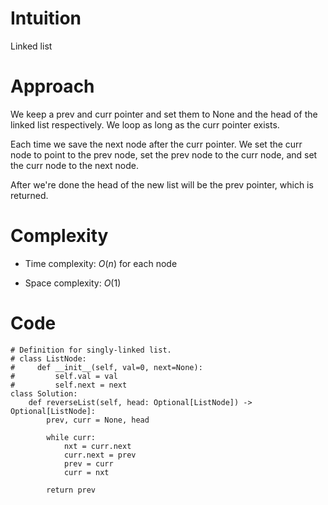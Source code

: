 # Intuition
Linked list

# Approach
We keep a prev and curr pointer and set them to None and the head of the linked list respectively. We loop as long as the curr pointer exists.

Each time we save the next node after the curr pointer. We set the curr node to point to the prev node, set the prev node to the curr node, and set the curr node to the next node.

After we're done the head of the new list will be the prev pointer, which is returned.

# Complexity
- Time complexity: $O(n)$ for each node
<!-- Add your time complexity here, e.g. $$O(n)$$ -->

- Space complexity: $O(1)$
<!-- Add your space complexity here, e.g. $$O(n)$$ -->

# Code
```python3
# Definition for singly-linked list.
# class ListNode:
#     def __init__(self, val=0, next=None):
#         self.val = val
#         self.next = next
class Solution:
    def reverseList(self, head: Optional[ListNode]) -> Optional[ListNode]:
        prev, curr = None, head

        while curr:
            nxt = curr.next
            curr.next = prev
            prev = curr
            curr = nxt

        return prev
```
